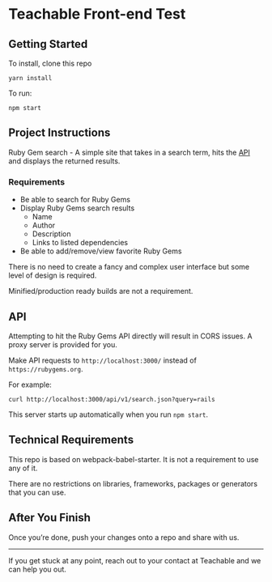 # Teachable Front-end Test

## Getting Started

To install, clone this repo

    yarn install
    
To run:

    npm start

## Project Instructions

Ruby Gem search - A simple site that takes in a search term, hits the [API](#api) and displays the returned results.

### Requirements

- Be able to search for Ruby Gems
- Display Ruby Gems search results
  - Name
  - Author
  - Description
  - Links to listed dependencies
- Be able to add/remove/view favorite Ruby Gems

There is no need to create a fancy and complex user interface but some level of design is required.

Minified/production ready builds are not a requirement.

## API

Attempting to hit the Ruby Gems API directly will result in CORS issues. A proxy server is provided for you.

Make API requests to `http://localhost:3000/` instead of `https://rubygems.org`.

For example:

    curl http://localhost:3000/api/v1/search.json?query=rails

This server starts up automatically when you run `npm start`.

## Technical Requirements

This repo is based on webpack-babel-starter. It is not a requirement to use any of it.

There are no restrictions on libraries, frameworks, packages or generators that you can use.

## After You Finish

Once you’re done, push your changes onto a repo and share with us.

<hr>

If you get stuck at any point, reach out to your contact at Teachable and we can help you out.
